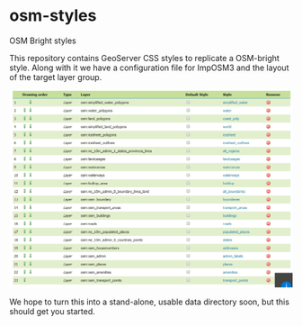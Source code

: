 # osm-styles
OSM Bright styles

This repository contains GeoServer CSS styles to replicate a OSM-bright style.
Along with it we have a configuration file for ImpOSM3 and the layout of the target
layer group.

![Layer group layout](layergroup.png)

We hope to turn this into a stand-alone, usable data directory soon, but this should
get you started.
